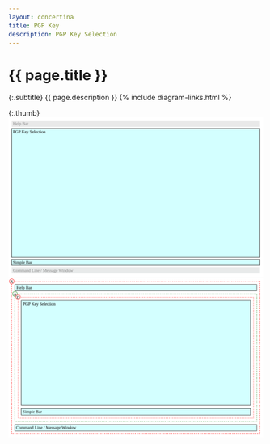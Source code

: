 ```yaml
---
layout: concertina
title: PGP Key
description: PGP Key Selection
---
```


# {{ page.title }}

{:.subtitle}
{{ page.description }}
{% include diagram-links.html %}

{:.thumb}
![s-dlg-pgp-key-selection](images/s-dlg-pgp-key-selection.svg)
![l-dlg-pgp-key-selection](images/l-dlg-pgp-key-selection.svg)
